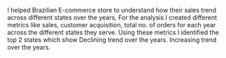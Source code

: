 I helped Brazilian E-commerce store to understand how their sales trend across different states over the years, For the analysis I created different metrics like sales,  customer acquisition, total no. of orders for each year across the different states they serve.
Using these metrics I identified the top 2 states which show
 Declining trend over the years.
 Increasing trend over the years.
